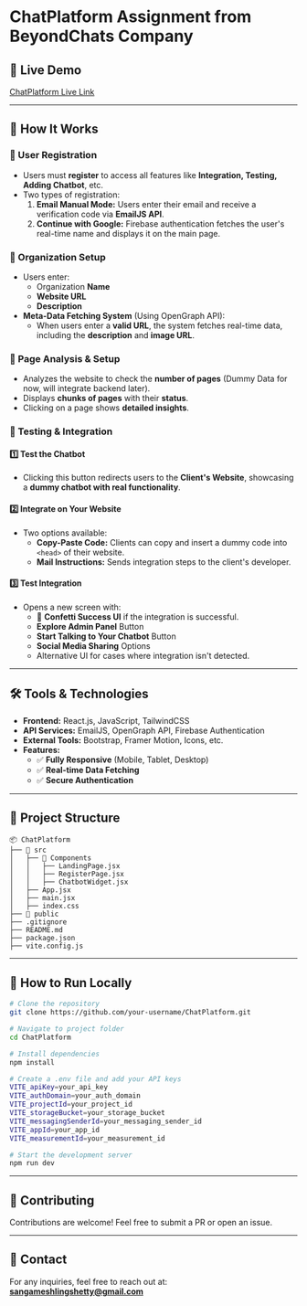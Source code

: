 # ChatPlatform Assignment from BeyondChats Company

## 🚀 Live Demo
[ChatPlatform Live Link](https://beyond-chats-assignmen.vercel.app/)

---

## 📌 How It Works

### 🔹 User Registration
- Users must **register** to access all features like **Integration, Testing, Adding Chatbot**, etc.
- Two types of registration:
  1. **Email Manual Mode:** Users enter their email and receive a verification code via **EmailJS API**.
  2. **Continue with Google:** Firebase authentication fetches the user's real-time name and displays it on the main page.

### 🔹 Organization Setup
- Users enter:
  - Organization **Name**
  - **Website URL**
  - **Description**
- **Meta-Data Fetching System** (Using OpenGraph API):
  - When users enter a **valid URL**, the system fetches real-time data, including the **description** and **image URL**.

### 🔹 Page Analysis & Setup
- Analyzes the website to check the **number of pages** (Dummy Data for now, will integrate backend later).
- Displays **chunks of pages** with their **status**.
- Clicking on a page shows **detailed insights**.

### 🔹 Testing & Integration
#### **1️⃣ Test the Chatbot**
- Clicking this button redirects users to the **Client's Website**, showcasing a **dummy chatbot with real functionality**.

#### **2️⃣ Integrate on Your Website**
- Two options available:
  - **Copy-Paste Code:** Clients can copy and insert a dummy code into `<head>` of their website.
  - **Mail Instructions:** Sends integration steps to the client's developer.

#### **3️⃣ Test Integration**
- Opens a new screen with:
  - 🎉 **Confetti Success UI** if the integration is successful.
  - **Explore Admin Panel** Button
  - **Start Talking to Your Chatbot** Button
  - **Social Media Sharing** Options
  - Alternative UI for cases where integration isn't detected.

---

## 🛠️ Tools & Technologies
- **Frontend:** React.js, JavaScript, TailwindCSS
- **API Services:** EmailJS, OpenGraph API, Firebase Authentication
- **External Tools:** Bootstrap, Framer Motion, Icons, etc.
- **Features:**
  - ✅ **Fully Responsive** (Mobile, Tablet, Desktop)
  - ✅ **Real-time Data Fetching**
  - ✅ **Secure Authentication**

---

## 📂 Project Structure
```plaintext
📦 ChatPlatform
├── 📂 src
│   ├── 📂 Components
│   │   ├── LandingPage.jsx
│   │   ├── RegisterPage.jsx
│   │   ├── ChatbotWidget.jsx
│   ├── App.jsx
│   ├── main.jsx
│   ├── index.css
├── 📂 public
├── .gitignore
├── README.md
├── package.json
├── vite.config.js
```

---

## 📜 How to Run Locally
```bash
# Clone the repository
git clone https://github.com/your-username/ChatPlatform.git

# Navigate to project folder
cd ChatPlatform

# Install dependencies
npm install

# Create a .env file and add your API keys
VITE_apiKey=your_api_key
VITE_authDomain=your_auth_domain
VITE_projectId=your_project_id
VITE_storageBucket=your_storage_bucket
VITE_messagingSenderId=your_messaging_sender_id
VITE_appId=your_app_id
VITE_measurementId=your_measurement_id

# Start the development server
npm run dev
```

---

## 🤝 Contributing
Contributions are welcome! Feel free to submit a PR or open an issue.

---

## 📧 Contact
For any inquiries, feel free to reach out at: **sangameshlingshetty@gmail.com**
